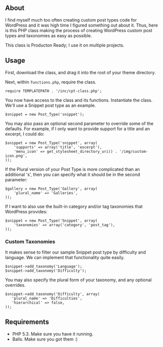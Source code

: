 ## About 

I find myself much too often creating custom post types code for WordPress and it 
was high time I figured something out about it. Thus, here is this PHP class making 
the process of creating WordPress custom post types and taxonomies as easy as possible.

This class is Producton Ready; I use it on multiple projects.

## Usage

First, download the class, and drag it into the root of your theme directory. 

Next, within `functions.php`, require the class.

    require TEMPLATEPATH . '/inc/cpt-class.php';

You now have access to the class and its functions. Instantiate the class.
We'll use a Snippet post type as an example.

    $snippet = new Post_Type('snippet');

You may also pass an optional second parameter to override some of the
defaults. For example, if I only want to provide support for a title and an
excerpt, I could do:

    $snippet = new Post_Type('snippet', array(
		'supports' => array('title', 'excerpt'),
		'menu_icon' => get_stylesheet_directory_uri() . '/img/custom-icon.png',
	));

If the Plural version of your Post Type is more complicated than an additional 's', then you can specify 
what it should be in the second parameter:
    
    $gallery = new Post_Type('Gallery', array(
		'plural_name' => 'Galleries',
	));

If I want to also use the built-in category and/or tag taxonomies that WordPress provides:

    $snippet = new Post_Type('Snippet', array(
		'taxonomies' => array('category', 'post_tag'),
	));

### Custom Taxonomies

It makes sense to filter our sample Snippet post type by difficulty and language. We can implement that functionality quite easily.

    $snippet->add_taxonomy('Language');
    $snippet->add_taxonomy('Difficulty');

You may also specify the plural form of your taxonomy, and any optional overrides. 

    $snippet->add_taxonomy('Difficulty', array(
       'plural_name' => 'Difficulties',
       'hierarchical' => false,
    ));
    
## Requirements

* PHP 5.3. Make sure you have it running.
* Balls. Make sure you got them :)

